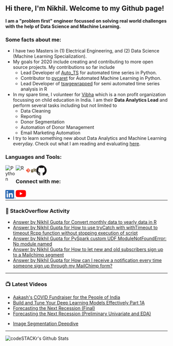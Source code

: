 ## Hi there, I'm Nikhil. Welcome to my Github page!

**I am a "problem first" engineer focussed on solving real world challenges with the help of Data Science and Machine Learning.**

### Some facts about me:
- I have two Masters in (1) Electrical Engineering, and (2) Data Science (Machine Learning Specialization).
- My goals for 2020 include creating and contributing to more open source projects. My contributions so far include
    - Lead Developer of [Auto_TS](https://github.com/AutoViML/Auto_TS/tree/develop) for automated time series in Python.
    - Contributor to [pycaret](https://github.com/pycaret/pycaret) for Automated Machine Learning in Python. 
    - Lead Developer of [tswgewrapped](https://github.com/josephsdavid/tswgewrapped) for semi automated time series analysis in R
- In my spare time, I volunteer for [Vibha](https://vibha.org/) which is a non profit organization focussing on child education in India. I am their **Data Analytics Lead** and perform several tasks including but not limited to 
    - Data Cleaning
    - Reporting
    - Donor Segmentation
    - Automation of Donor Management
    - Email Marketing Automation
- I try to learn something new about Data Analytics and Machine Learning everyday. Check out what I am reading and evaluating [here](https://github.com/ngupta23/gre).


### Languages and Tools:

[<img align="left" alt="Python" width="32px" src="https://upload.wikimedia.org/wikipedia/commons/thumb/c/c3/Python-logo-notext.svg/200px-Python-logo-notext.svg.png" />][GitHub]
[<img align="left" alt="R" width="32px" src="https://upload.wikimedia.org/wikipedia/commons/thumb/1/1b/R_logo.svg/512px-R_logo.svg.png" />][GitHub]
[<img align="left" alt="Git" width="32px" src="https://raw.githubusercontent.com/github/explore/80688e429a7d4ef2fca1e82350fe8e3517d3494d/topics/git/git.png" />][GitHub]
[<img align="left" alt="GitHub" width="32px" src="https://raw.githubusercontent.com/github/explore/78df643247d429f6cc873026c0622819ad797942/topics/github/github.png" />][GitHub]

<br />

### Connect with me:

[<img align="left" alt="Nikhil | LinkedIn" width="32px" src="https://github.com/ngupta23/ngupta23/blob/master/logo/linkedin/LI-In-Bug.png" />][linkedin]
[<img align="left" alt="Nikhil | YouTube" width="32px" src="https://github.com/ngupta23/ngupta23/blob/master/logo/youtube/social/64px/red/youtube_social_icon_red.png" />][youtube]

<br />


---

### 📕 StackOverflow Activity
<!-- STACKOVERFLOW:START -->
- [Answer by Nikhil Gupta for Convert monthly data to yearly data in R](https://stackoverflow.com/questions/67636968/convert-monthly-data-to-yearly-data-in-r/67637095#67637095)
- [Answer by Nikhil Gupta for How to use tryCatch with withTimeout to timeout Rcpp function without stopping execution of script](https://stackoverflow.com/questions/67636203/how-to-use-trycatch-with-withtimeout-to-timeout-rcpp-function-without-stopping-e/67636978#67636978)
- [Answer by Nikhil Gupta for PySpark custom UDF ModuleNotFoundError: No module named](https://stackoverflow.com/questions/59741832/pyspark-custom-udf-modulenotfounderror-no-module-named/66546933#66546933)
- [Answer by Nikhil Gupta for How to let new and old subscribers sign up to a Mailchimp segment](https://stackoverflow.com/questions/64702835/how-to-let-new-and-old-subscribers-sign-up-to-a-mailchimp-segment/65491480#65491480)
- [Answer by Nikhil Gupta for How can I receive a notification every time someone sign up through my MailChimp form?](https://stackoverflow.com/questions/64915742/how-can-i-receive-a-notification-every-time-someone-sign-up-through-my-mailchimp/65491405#65491405)
<!-- STACKOVERFLOW:END -->

---

### 📺 Latest Videos
<!-- YOUTUBE:START -->
- [Aakash's COVID Fundraiser for the People of India](https://www.youtube.com/watch?v=tasWbdU5z68)
- [Build and Tune Your Deep Learning Models Effectively Part 1A](https://www.youtube.com/watch?v=MNM95uO9-xs)
- [Forecasting the Next Recession (Final)](https://www.youtube.com/watch?v=ZQAJfAoSLbU)
- [Forecasting the Next Recession (Preliminary Univariate and EDA)](https://www.youtube.com/watch?v=uerDq3WoMO8)
<!-- YOUTUBE:END -->
- [Image Segmentation Deepdive](https://zoom.us/rec/share/1MJ1EpH77U9JTYnx82f5fI0LHL7Zaaa81XBMq6cEmJpH3jXbpNR1ecPwAqKPC14?startTime=1574024696000)

---


<img align="left" alt="codeSTACKr's Github Stats" src="https://github-readme-stats.vercel.app/api?username=ngupta23&count_private=true&theme=radical&show_icons=true&hide_border=true" />



[GitHub]: https://github.com/ngupta23
[youtube]: https://www.youtube.com/channel/UCDB-YwusJ60Kly2rcGKSsmQ/
[stackoverflow]: https://stackoverflow.com/users/8925915/nikhil-gupta
[linkedin]: https://www.linkedin.com/in/guptanick/
